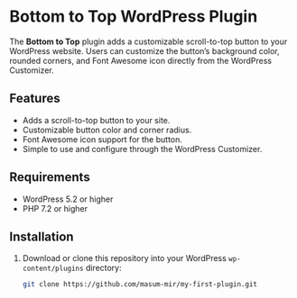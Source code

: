 # Bottom to Top WordPress Plugin

The **Bottom to Top** plugin adds a customizable scroll-to-top button to your WordPress website. Users can customize the button’s background color, rounded corners, and Font Awesome icon directly from the WordPress Customizer.

## Features
- Adds a scroll-to-top button to your site.
- Customizable button color and corner radius.
- Font Awesome icon support for the button.
- Simple to use and configure through the WordPress Customizer.

## Requirements
- WordPress 5.2 or higher
- PHP 7.2 or higher

## Installation

1. Download or clone this repository into your WordPress `wp-content/plugins` directory:

   ```bash
   git clone https://github.com/masum-mir/my-first-plugin.git
